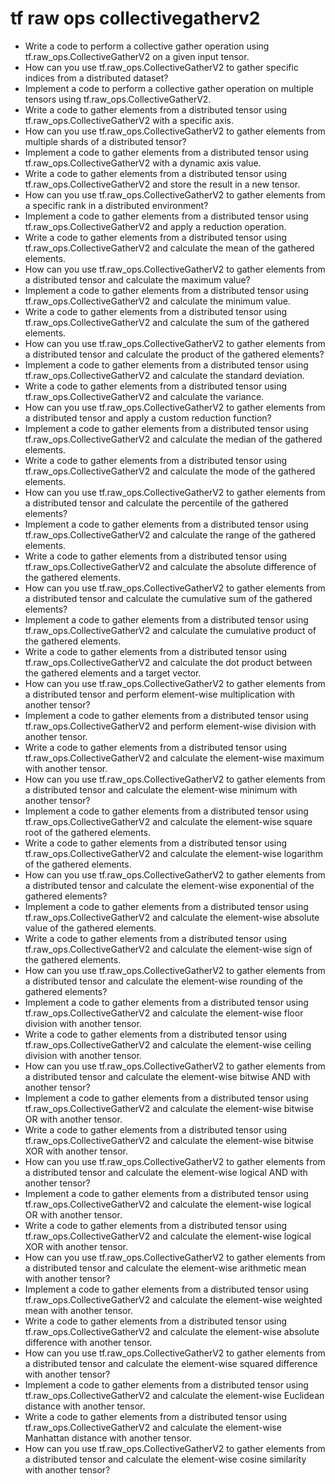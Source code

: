 # tf raw ops collectivegatherv2

- Write a code to perform a collective gather operation using tf.raw_ops.CollectiveGatherV2 on a given input tensor.
- How can you use tf.raw_ops.CollectiveGatherV2 to gather specific indices from a distributed dataset?
- Implement a code to perform a collective gather operation on multiple tensors using tf.raw_ops.CollectiveGatherV2.
- Write a code to gather elements from a distributed tensor using tf.raw_ops.CollectiveGatherV2 with a specific axis.
- How can you use tf.raw_ops.CollectiveGatherV2 to gather elements from multiple shards of a distributed tensor?
- Implement a code to gather elements from a distributed tensor using tf.raw_ops.CollectiveGatherV2 with a dynamic axis value.
- Write a code to gather elements from a distributed tensor using tf.raw_ops.CollectiveGatherV2 and store the result in a new tensor.
- How can you use tf.raw_ops.CollectiveGatherV2 to gather elements from a specific rank in a distributed environment?
- Implement a code to gather elements from a distributed tensor using tf.raw_ops.CollectiveGatherV2 and apply a reduction operation.
- Write a code to gather elements from a distributed tensor using tf.raw_ops.CollectiveGatherV2 and calculate the mean of the gathered elements.
- How can you use tf.raw_ops.CollectiveGatherV2 to gather elements from a distributed tensor and calculate the maximum value?
- Implement a code to gather elements from a distributed tensor using tf.raw_ops.CollectiveGatherV2 and calculate the minimum value.
- Write a code to gather elements from a distributed tensor using tf.raw_ops.CollectiveGatherV2 and calculate the sum of the gathered elements.
- How can you use tf.raw_ops.CollectiveGatherV2 to gather elements from a distributed tensor and calculate the product of the gathered elements?
- Implement a code to gather elements from a distributed tensor using tf.raw_ops.CollectiveGatherV2 and calculate the standard deviation.
- Write a code to gather elements from a distributed tensor using tf.raw_ops.CollectiveGatherV2 and calculate the variance.
- How can you use tf.raw_ops.CollectiveGatherV2 to gather elements from a distributed tensor and apply a custom reduction function?
- Implement a code to gather elements from a distributed tensor using tf.raw_ops.CollectiveGatherV2 and calculate the median of the gathered elements.
- Write a code to gather elements from a distributed tensor using tf.raw_ops.CollectiveGatherV2 and calculate the mode of the gathered elements.
- How can you use tf.raw_ops.CollectiveGatherV2 to gather elements from a distributed tensor and calculate the percentile of the gathered elements?
- Implement a code to gather elements from a distributed tensor using tf.raw_ops.CollectiveGatherV2 and calculate the range of the gathered elements.
- Write a code to gather elements from a distributed tensor using tf.raw_ops.CollectiveGatherV2 and calculate the absolute difference of the gathered elements.
- How can you use tf.raw_ops.CollectiveGatherV2 to gather elements from a distributed tensor and calculate the cumulative sum of the gathered elements?
- Implement a code to gather elements from a distributed tensor using tf.raw_ops.CollectiveGatherV2 and calculate the cumulative product of the gathered elements.
- Write a code to gather elements from a distributed tensor using tf.raw_ops.CollectiveGatherV2 and calculate the dot product between the gathered elements and a target vector.
- How can you use tf.raw_ops.CollectiveGatherV2 to gather elements from a distributed tensor and perform element-wise multiplication with another tensor?
- Implement a code to gather elements from a distributed tensor using tf.raw_ops.CollectiveGatherV2 and perform element-wise division with another tensor.
- Write a code to gather elements from a distributed tensor using tf.raw_ops.CollectiveGatherV2 and calculate the element-wise maximum with another tensor.
- How can you use tf.raw_ops.CollectiveGatherV2 to gather elements from a distributed tensor and calculate the element-wise minimum with another tensor?
- Implement a code to gather elements from a distributed tensor using tf.raw_ops.CollectiveGatherV2 and calculate the element-wise square root of the gathered elements.
- Write a code to gather elements from a distributed tensor using tf.raw_ops.CollectiveGatherV2 and calculate the element-wise logarithm of the gathered elements.
- How can you use tf.raw_ops.CollectiveGatherV2 to gather elements from a distributed tensor and calculate the element-wise exponential of the gathered elements?
- Implement a code to gather elements from a distributed tensor using tf.raw_ops.CollectiveGatherV2 and calculate the element-wise absolute value of the gathered elements.
- Write a code to gather elements from a distributed tensor using tf.raw_ops.CollectiveGatherV2 and calculate the element-wise sign of the gathered elements.
- How can you use tf.raw_ops.CollectiveGatherV2 to gather elements from a distributed tensor and calculate the element-wise rounding of the gathered elements?
- Implement a code to gather elements from a distributed tensor using tf.raw_ops.CollectiveGatherV2 and calculate the element-wise floor division with another tensor.
- Write a code to gather elements from a distributed tensor using tf.raw_ops.CollectiveGatherV2 and calculate the element-wise ceiling division with another tensor.
- How can you use tf.raw_ops.CollectiveGatherV2 to gather elements from a distributed tensor and calculate the element-wise bitwise AND with another tensor?
- Implement a code to gather elements from a distributed tensor using tf.raw_ops.CollectiveGatherV2 and calculate the element-wise bitwise OR with another tensor.
- Write a code to gather elements from a distributed tensor using tf.raw_ops.CollectiveGatherV2 and calculate the element-wise bitwise XOR with another tensor.
- How can you use tf.raw_ops.CollectiveGatherV2 to gather elements from a distributed tensor and calculate the element-wise logical AND with another tensor?
- Implement a code to gather elements from a distributed tensor using tf.raw_ops.CollectiveGatherV2 and calculate the element-wise logical OR with another tensor.
- Write a code to gather elements from a distributed tensor using tf.raw_ops.CollectiveGatherV2 and calculate the element-wise logical XOR with another tensor.
- How can you use tf.raw_ops.CollectiveGatherV2 to gather elements from a distributed tensor and calculate the element-wise arithmetic mean with another tensor?
- Implement a code to gather elements from a distributed tensor using tf.raw_ops.CollectiveGatherV2 and calculate the element-wise weighted mean with another tensor.
- Write a code to gather elements from a distributed tensor using tf.raw_ops.CollectiveGatherV2 and calculate the element-wise absolute difference with another tensor.
- How can you use tf.raw_ops.CollectiveGatherV2 to gather elements from a distributed tensor and calculate the element-wise squared difference with another tensor?
- Implement a code to gather elements from a distributed tensor using tf.raw_ops.CollectiveGatherV2 and calculate the element-wise Euclidean distance with another tensor.
- Write a code to gather elements from a distributed tensor using tf.raw_ops.CollectiveGatherV2 and calculate the element-wise Manhattan distance with another tensor.
- How can you use tf.raw_ops.CollectiveGatherV2 to gather elements from a distributed tensor and calculate the element-wise cosine similarity with another tensor?